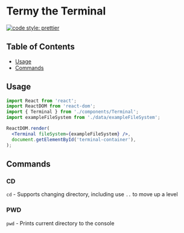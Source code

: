 # Termy the Terminal

[![code style: prettier](https://img.shields.io/badge/code_style-prettier-ff69b4.svg?style=flat-square)](https://github.com/prettier/prettier)

## Table of Contents

- [Usage](#usage)
- [Commands](#commands)

## Usage

```jsx
import React from 'react';
import ReactDOM from 'react-dom';
import { Terminal } from './components/Terminal';
import exampleFileSystem from './data/exampleFileSystem';

ReactDOM.render(
  <Terminal fileSystem={exampleFileSystem} />,
  document.getElementById('terminal-container'),
);
```

## Commands

### CD

`cd` - Supports changing directory, including use `..` to move up a level

### PWD

`pwd` - Prints current directory to the console
